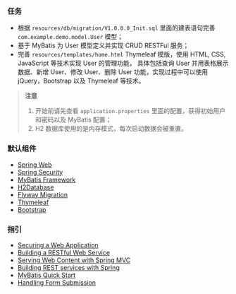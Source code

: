 ### 任务

* 根据 `resources/db/migration/V1.0.0.0_Init.sql` 里面的建表语句完善 `com.example.demo.model.User` 模型；
* 基于 MyBatis 为 User 模型定义并实现 CRUD RESTFul 服务；
* 完善 `resources/templates/home.html` Thymeleaf 模版，使用 HTML, CSS, JavaScript 等技术实现 User 的管理功能，
具体包括查询 User 并用表格展示数据、新增 User、修改 User、删除 User 功能，实现过程中可以使用 jQuery，Bootstrap 以及 Thymeleaf 等技术。

> **注意**
> 1. 开始前请先查看 `application.properties` 里面的配置，获得初始用户和密码以及 MyBatis 配置；
> 2. H2 数据库使用的是内存模式，每次启动数据会被重置。

### 默认组件

* [Spring Web](https://docs.spring.io/spring-boot/docs/{bootVersion}/reference/htmlsingle/#boot-features-developing-web-applications)
* [Spring Security](https://docs.spring.io/spring-boot/docs/{bootVersion}/reference/htmlsingle/#boot-features-security)
* [MyBatis Framework](https://mybatis.org/spring-boot-starter/mybatis-spring-boot-autoconfigure/)
* [H2Database](http://h2database.com/html/quickstart.html)
* [Flyway Migration](https://docs.spring.io/spring-boot/docs/{bootVersion}/reference/htmlsingle/#howto-execute-flyway-database-migrations-on-startup)
* [Thymeleaf](https://docs.spring.io/spring-boot/docs/{bootVersion}/reference/htmlsingle/#boot-features-spring-mvc-template-engines)
* [Bootstrap](https://getbootstrap.com/docs/4.3/getting-started/introduction)

### 指引

* [Securing a Web Application](https://spring.io/guides/gs/securing-web/)
* [Building a RESTful Web Service](https://spring.io/guides/gs/rest-service/)
* [Serving Web Content with Spring MVC](https://spring.io/guides/gs/serving-web-content/)
* [Building REST services with Spring](https://spring.io/guides/tutorials/bookmarks/)
* [MyBatis Quick Start](https://github.com/mybatis/spring-boot-starter/wiki/Quick-Start)
* [Handling Form Submission](https://spring.io/guides/gs/handling-form-submission/)
